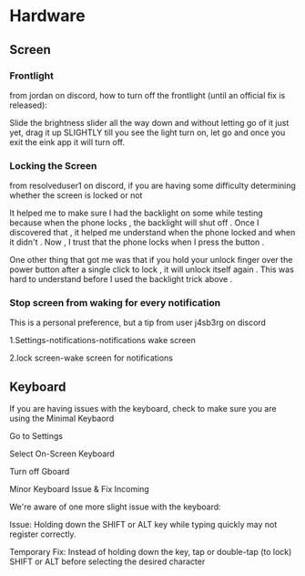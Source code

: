 # Hardware

## Screen

### Frontlight
from jordan on discord, how to turn off the frontlight (until an official fix is released):

Slide the brightness slider all the way down and without letting go of it just yet, drag it up SLIGHTLY till you see the light turn on, let go and once you exit the eink app it will turn off.

### Locking the Screen
from resolveduser1 on discord, if you are having some difficulty determining whether the screen is locked or not

It helped me to make sure I had the backlight on some while testing because when the phone locks , the backlight will shut off . Once I discovered that , it helped me understand when the phone locked and when it didn't . Now , I trust that the phone locks when I press the button .

One other thing that got me was that if you hold your unlock finger over the power button after a single click to lock , it will unlock itself again . This was hard to understand before I used the backlight trick above .

### Stop screen from waking for every notification
This is a personal preference, but a tip from user j4sb3rg on discord

1.Settings-notifications-notifications wake screen

2.lock screen-wake screen for notifications

## Keyboard
If you are having issues with the keyboard, check to make sure you are using the Minimal Keybaord

Go to Settings

Select On-Screen Keyboard

Turn off Gboard

Minor Keyboard Issue & Fix Incoming

We're aware of one more slight issue with the keyboard:

Issue: Holding down the SHIFT or ALT key while typing quickly may not register correctly.

Temporary Fix: Instead of holding down the key, tap or double-tap (to lock) SHIFT or ALT before selecting the desired character